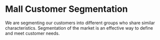 # Mall Customer Segmentation
We are segmenting our customers into different groups who share similar characteristics. Segmentation of the market is an effective way to define and meet customer needs.

